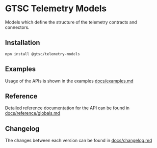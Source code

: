 # GTSC Telemetry Models

Models which define the structure of the telemetry contracts and connectors.

## Installation

```shell
npm install @gtsc/telemetry-models
```

## Examples

Usage of the APIs is shown in the examples [docs/examples.md](docs/examples.md)

## Reference

Detailed reference documentation for the API can be found in [docs/reference/globals.md](docs/reference/globals.md)

## Changelog

The changes between each version can be found in [docs/changelog.md](docs/changelog.md)
